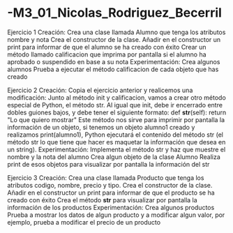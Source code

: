 # -M3_01_Nicolas_Rodriguez_Becerril
Ejercicio 1
Creación:
Crea una clase llamada Alumno que tenga los atributos nombre y nota
Crea el constructor de la clase. Añadir en el constructor un print para informar de que el alumno se ha creado con éxito
Crear un método llamado calificacion que imprima por pantalla si el alumno ha aprobado o suspendido en base a su nota
Experimentación:
Crea algunos alumnos
Prueba a ejecutar el método calificacion de cada objeto que has creado


Ejercicio 2
Creación:
Copia el ejercicio anterior y realicemos una modificación:
Junto al método init y calificacion, vamos a crear otro método especial de Python, el método str. Al igual que init, debe ir encerrado entre dobles guiones bajos, y debe tener el siguiente formato:
def __str__(self): return "Lo que quiero mostrar"
Este método nos sirve para imprimir por pantalla la información de un objeto, si tenemos un objeto alumno1 creado y realizamos print(alumno1), Python ejecutará el contenido del método str (el método str lo que tiene que hacer es maquetar la información que desea en un string).
Experimentación:
Implementa el método str y haz que muestre el nombre y la nota del alumno
Crea algun objeto de la clase Alumno
Realiza print de esos objetos para visualizar por pantalla la información del str


Ejercicio 3
Creación:
Crea una clase llamada Producto que tenga los atributos codigo, nombre, precio y tipo.
Crea el constructor de la clase. Añadir en el constructor un print para informar de que el producto se ha creado con éxito
Crea el método __str__ para visualizar por pantalla la información de los productos
Experimentación:
Crea algunos productos
Prueba a mostrar los datos de algun producto y a modificar algun valor, por ejemplo, prueba a modificar el precio de un producto